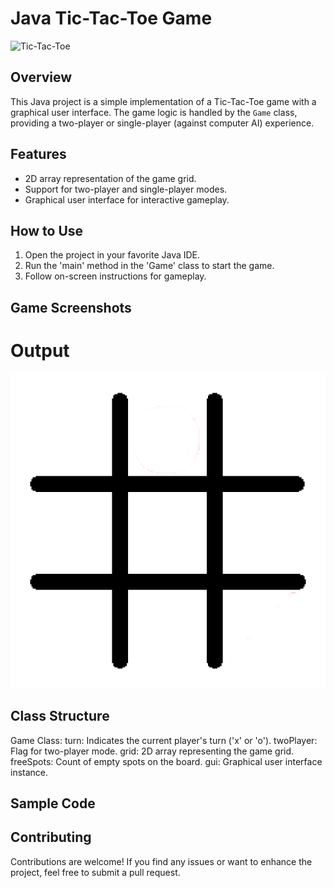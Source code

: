 # Java Tic-Tac-Toe Game

![Tic-Tac-Toe](images/tic_tac_toe.png)

## Overview

This Java project is a simple implementation of a Tic-Tac-Toe game with a graphical user interface. The game logic is handled by the `Game` class, providing a two-player or single-player (against computer AI) experience.

## Features

- 2D array representation of the game grid.
- Support for two-player and single-player modes.
- Graphical user interface for interactive gameplay.

## How to Use

1. Open the project in your favorite Java IDE.
2. Run the 'main' method in the 'Game' class to start the game.
3. Follow on-screen instructions for gameplay.
   
## Game Screenshots
# Output
![Output](https://github.com/SiriSrinivas6/Tic-Tac-Toe/blob/5100b67bcfe0fffaf52f109b31df1e68f90fbc7e/Images/1.png)

## Class Structure
Game Class:
turn: Indicates the current player's turn ('x' or 'o').
twoPlayer: Flag for two-player mode.
grid: 2D array representing the game grid.
freeSpots: Count of empty spots on the board.
gui: Graphical user interface instance.

## Sample Code

## Contributing
Contributions are welcome! If you find any issues or want to enhance the project, feel free to submit a pull request.
